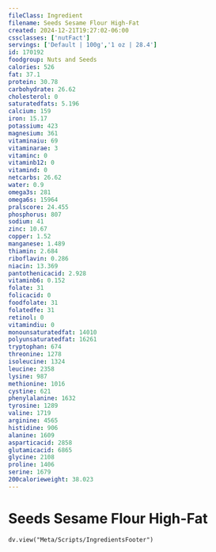 ```yaml
---
fileClass: Ingredient
filename: Seeds Sesame Flour High-Fat
created: 2024-12-21T19:27:02-06:00
cssclasses: ['nutFact']
servings: ['Default | 100g','1 oz | 28.4']
id: 170192
foodgroup: Nuts and Seeds
calories: 526
fat: 37.1
protein: 30.78
carbohydrate: 26.62
cholesterol: 0
saturatedfats: 5.196
calcium: 159
iron: 15.17
potassium: 423
magnesium: 361
vitaminaiu: 69
vitaminarae: 3
vitaminc: 0
vitaminb12: 0
vitamind: 0
netcarbs: 26.62
water: 0.9
omega3s: 281
omega6s: 15964
pralscore: 24.455
phosphorus: 807
sodium: 41
zinc: 10.67
copper: 1.52
manganese: 1.489
thiamin: 2.684
riboflavin: 0.286
niacin: 13.369
pantothenicacid: 2.928
vitaminb6: 0.152
folate: 31
folicacid: 0
foodfolate: 31
folatedfe: 31
retinol: 0
vitamindiu: 0
monounsaturatedfat: 14010
polyunsaturatedfat: 16261
tryptophan: 674
threonine: 1278
isoleucine: 1324
leucine: 2358
lysine: 987
methionine: 1016
cystine: 621
phenylalanine: 1632
tyrosine: 1289
valine: 1719
arginine: 4565
histidine: 906
alanine: 1609
asparticacid: 2858
glutamicacid: 6865
glycine: 2108
proline: 1406
serine: 1679
200calorieweight: 38.023
---
```


# Seeds Sesame Flour High-Fat

```dataviewjs
dv.view("Meta/Scripts/IngredientsFooter")
```
